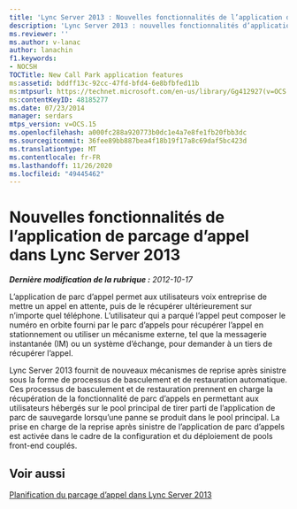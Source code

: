 ```yaml
---
title: 'Lync Server 2013 : Nouvelles fonctionnalités de l’application de parcage d’appel'
description: 'Lync Server 2013 : nouvelles fonctionnalités d’application de parc d’appels.'
ms.reviewer: ''
ms.author: v-lanac
author: lanachin
f1.keywords:
- NOCSH
TOCTitle: New Call Park application features
ms:assetid: bddff13c-92cc-47fd-bfd4-6e8bfbfed11b
ms:mtpsurl: https://technet.microsoft.com/en-us/library/Gg412927(v=OCS.15)
ms:contentKeyID: 48185277
ms.date: 07/23/2014
manager: serdars
mtps_version: v=OCS.15
ms.openlocfilehash: a000fc288a920773b0dc1e4a7e8fe1fb20fbb3dc
ms.sourcegitcommit: 36fee89bb887bea4f18b19f17a8c69daf5bc423d
ms.translationtype: MT
ms.contentlocale: fr-FR
ms.lasthandoff: 11/26/2020
ms.locfileid: "49445462"
---
```

# <a name="new-call-park-application-features-in-lync-server-2013"></a>Nouvelles fonctionnalités de l’application de parcage d’appel dans Lync Server 2013

<div data-xmlns="http://www.w3.org/1999/xhtml">

<div class="topic" data-xmlns="http://www.w3.org/1999/xhtml" data-msxsl="urn:schemas-microsoft-com:xslt" data-cs="https://msdn.microsoft.com/">

<div data-asp="https://msdn2.microsoft.com/asp">



</div>

<div id="mainSection">

<div id="mainBody">

<span> </span>

_**Dernière modification de la rubrique :** 2012-10-17_

L’application de parc d’appel permet aux utilisateurs voix entreprise de mettre un appel en attente, puis de le récupérer ultérieurement sur n’importe quel téléphone. L’utilisateur qui a parqué l’appel peut composer le numéro en orbite fourni par le parc d’appels pour récupérer l’appel en stationnement ou utiliser un mécanisme externe, tel que la messagerie instantanée (IM) ou un système d’échange, pour demander à un tiers de récupérer l’appel.

Lync Server 2013 fournit de nouveaux mécanismes de reprise après sinistre sous la forme de processus de basculement et de restauration automatique. Ces processus de basculement et de restauration prennent en charge la récupération de la fonctionnalité de parc d’appels en permettant aux utilisateurs hébergés sur le pool principal de tirer parti de l’application de parc de sauvegarde lorsqu’une panne se produit dans le pool principal. La prise en charge de la reprise après sinistre de l’application de parc d’appels est activée dans le cadre de la configuration et du déploiement de pools front-end couplés.

<div>

## <a name="see-also"></a>Voir aussi


[Planification du parcage d’appel dans Lync Server 2013](lync-server-2013-planning-for-call-park.md)  
  

</div>

</div>

<span> </span>

</div>

</div>

</div>

